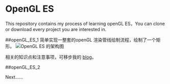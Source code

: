 # OpenGL ES
This repository contains my process of learning openGL ES，You can clone or download every project you are interested in.


##openGL_ES_1
简单实现一整套的openGL 渲染管线绘制流程，绘制了一个矩形。
![OpenGL ES 的架构图](http://7xl8d9.com1.z0.glb.clouddn.com/20140419232818.png)    

相关的知识点和注意事项，可移步我的 [blog](https://www.jianshu.com/p/f49757d4dea9)。


##openGL_ES_2

Next......


